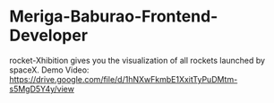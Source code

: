 # Meriga-Baburao-Frontend-Developer
rocket-Xhibition gives you the visualization of all rockets launched by spaceX. 
Demo Video: https://drive.google.com/file/d/1hNXwFkmbE1XxitTyPuDMtm-s5MgD5Y4y/view
